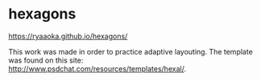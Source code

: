 # hexagons

https://ryaaoka.github.io/hexagons/

This work was made in order to practice adaptive layouting. The template was found on this site: http://www.psdchat.com/resources/templates/hexal/.
